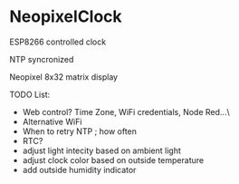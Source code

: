 # NeopixelClock
ESP8266 controlled clock

NTP syncronized

Neopixel 8x32 matrix display

TODO List:
 - Web control? Time Zone, WiFi credentials, Node Red...\
 - Alternative WiFi
 - When to retry NTP ; how often
 - RTC?
 - adjust light intecity based on ambient light
 - adjust clock color based on outside temperature
 - add outside humidity indicator
